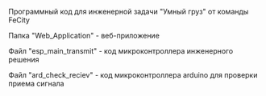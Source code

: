 Программный код для инженерной задачи "Умный груз" от команды FeCity

Папка "Web_Application" - веб-приложение

Файл "esp_main_transmit" - код микроконтроллера инженерного решения

Файл "ard_check_reciev" - код микроконтроллера arduino для проверки приема сигнала